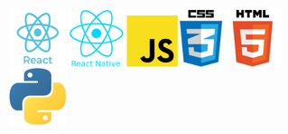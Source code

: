 <img src="logo_react.png" height="100" width="100"> <img src="logo_rn.png" width="100" height="100"> <img src="logo_js.png" height="90" width="90"> <img src="logo_css.png" height="100" width="75"> <img src="logo_html.png" height="100" width="100"> <img src="logo_python.png" height="100" width="100">

